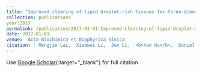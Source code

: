 ```yaml
---
title: "Improved clearing of lipid droplet-rich tissues for three-dimensional structural elucidation"
collection: publications
year:2017
permalink: /publication/2017-01-01-Improved-clearing-of-lipid-droplet-rich-tissues-for-three-dimensional-structural-elucidation
date: 2017-01-01
venue: 'Acta Biochimica et Biophysica Sinica'
citation: ' Mengjie Lai,  Xiaowei Li,  Jun Li,  <b>Yan Hu</b>,  Daniel Czajkowsky,  Zhifeng Shao, &quot;Improved clearing of lipid droplet-rich tissues for three-dimensional structural elucidation.&quot; Acta Biochimica et Biophysica Sinica, 2017.'
---
```

Use [Google Scholar](https://scholar.google.com/scholar?q=Improved+clearing+of+lipid+droplet+rich+tissues+for+three+dimensional+structural+elucidation){:target="_blank"} for full citation